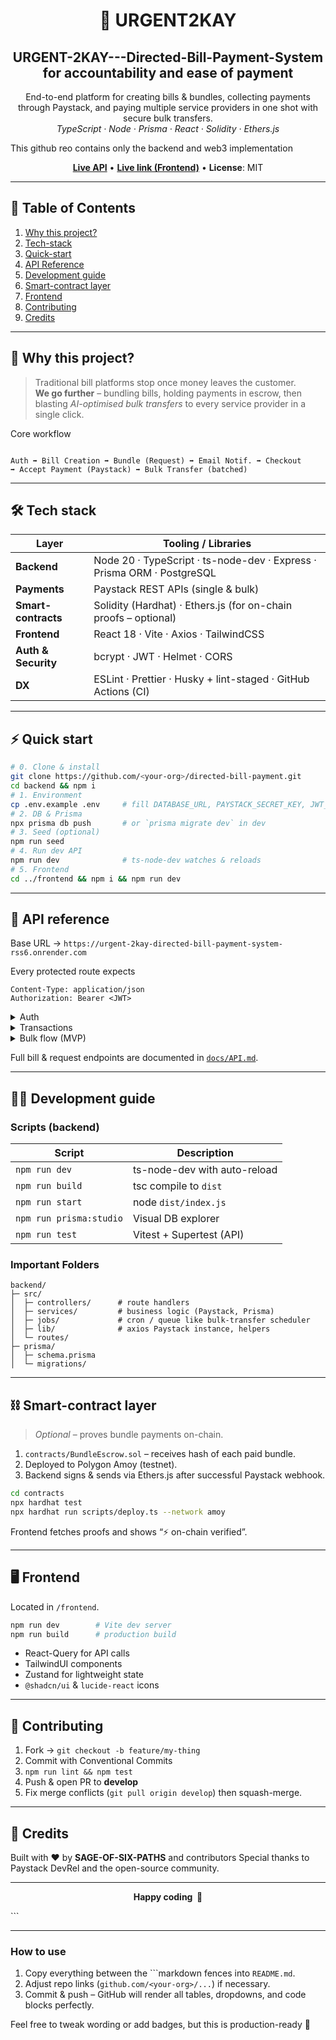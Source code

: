 <!-- PROJECT TITLE / BADGES ------------------------------------------------->
<h1 align="center">
  🚀  URGENT2KAY
</h1>
<h2 align=center>URGENT-2KAY---Directed-Bill-Payment-System for accountability and ease of payment</h2>

<p align="center">
  End-to-end platform for creating bills &amp; bundles, collecting payments
  through Paystack, and paying multiple service providers in one shot with
  secure bulk transfers.<br />
  <i>TypeScript · Node · Prisma · React · Solidity · Ethers.js</i>
  <p> This github reo contains only the backend and web3 implementation</p>
</p>

<p align="center">
  <a href="https://urgent-2kay-directed-bill-payment-system-rss6.onrender.com"><b>Live API</b></a> •
    <a href="https://web-dash-spark.vercel.app/"><b>Live link (Frontend)</b></a> •
  <b>License</b>: MIT
</p>

---

## 📑 Table of Contents
1. [Why this project?](#-why-this-project)
2. [Tech-stack](#-tech-stack)
3. [Quick-start](#-quick-start)
4. [API Reference](#-api-reference)
5. [Development guide](#-development-guide)
6. [Smart-contract layer](#-smart-contract-layer)
7. [Frontend](#-frontend)
8. [Contributing](#-contributing)
9. [Credits](#-credits)

---

## 🌟 Why this project?
> Traditional bill platforms stop once money leaves the customer.  
> **We go further** – bundling bills, holding payments in escrow, then blasting
> *AI-optimised bulk transfers* to every service provider in a single click.

Core workflow  
```

Auth ➡ Bill Creation ➡ Bundle (Request) ➡ Email Notif. ➡ Checkout
➡ Accept Payment (Paystack) ➡ Bulk Transfer (batched)

````

---

## 🛠️ Tech stack
| Layer            | Tooling / Libraries                                                      |
|------------------|---------------------------------------------------------------------------|
| **Backend**      | Node 20 · TypeScript · ts-node-dev · Express · Prisma ORM · PostgreSQL   |
| **Payments**     | Paystack REST APIs (single & bulk)                                       |
| **Smart-contracts** | Solidity (Hardhat) · Ethers.js (for on-chain proofs – optional)       |
| **Frontend**     | React 18 · Vite · Axios · TailwindCSS                                    |
| **Auth & Security** | bcrypt · JWT · Helmet · CORS                                          |
| **DX**           | ESLint · Prettier · Husky + lint-staged · GitHub Actions (CI)            |

---

## ⚡ Quick start

```bash
# 0. Clone & install
git clone https://github.com/<your-org>/directed-bill-payment.git
cd backend && npm i
# 1. Environment
cp .env.example .env     # fill DATABASE_URL, PAYSTACK_SECRET_KEY, JWT_SECRET ...
# 2. DB & Prisma
npx prisma db push       # or `prisma migrate dev` in dev
# 3. Seed (optional)
npm run seed
# 4. Run dev API
npm run dev              # ts-node-dev watches & reloads
# 5. Frontend
cd ../frontend && npm i && npm run dev
````

---

## 📡 API reference

Base URL → `https://urgent-2kay-directed-bill-payment-system-rss6.onrender.com`

Every protected route expects

```http
Content-Type: application/json
Authorization: Bearer <JWT>
```

<details>
<summary>Auth</summary>

| Action   | Route                 | Body (⇢JSON)                         | Response  |
| -------- | --------------------- | ------------------------------------ | --------- |
| Register | `POST /auth/register` | `{"name","email","password","role"}` | 201 + JWT |
| Login    | `POST /auth/login`    | `{"email","password"}`               | 200 + JWT |
| Logout   | `POST /auth/logout`   | –                                    | 200       |

</details>

<details>
<summary>Transactions</summary>

#### Single Transfer

`POST /transaction/transfer`

```jsonc
{
  "name": "Nzubechukwu Akpamgbo",
  "account_number": "1481517168",
  "bank_name": "Access Bank",
  "amount": 100,
  "reason": "Salary payment for April"
}
```

Returns Paystack’s transfer object (status `success | pending`).

#### Accept-payment (Paystack checkout)

`POST /transaction/accept-payment`

```json
{ "email": "user@mail.com", "amount": 1000 }
```

Returns `authorization_url`, `access_code`, `reference`.

#### Airtime

`POST /transaction/airtime`

```json
{ "phone": "08012345678", "amount": 500, "network": "MTN" }
```

</details>

<details>
<summary>Bulk flow (MVP)</summary>

1. **Create recipients**
   `POST /api/recipients/bulk`

```json
[
  { "name": "DSTV", "account_number": "1481517168", "bank_code": "044", "currency": "NGN" },
  { "name": "NEPA", "account_number": "8039154732", "bank_code": "999991", "currency": "NGN" }
]
```

Each entry is created on Paystack (`transferrecipient`) then persisted in `Transfer` table with a **unique `reference`** and Paystack `recipientCode`.

2. **Bulk transfer**
   `POST /api/bulk-transfer`   *(no body)*

Server queries `Transfer` rows **with amount > 0 & status ≠ success**, groups ≤ 100, fires `/transfer/bulk`.
Response:

```json
{
  "message": "Bulk transfer executed successfully",
  "batchId": "cmarkmunl0000ytnciteegg62",
  "transfers": [
    { "reference": "...", "recipient":"RCP_...", "amount":1000, "transfer_code":"TRF_...", "status":"success" }
  ]
}
```

Everything is stored in `Batch` & `BulkTransfer` tables and each `Transfer` row is updated.

</details>

Full bill & request endpoints are documented in [`docs/API.md`](./docs/API.md).

---

## 🧑‍💻 Development guide

### Scripts (backend)

| Script                  | Description                  |
| ----------------------- | ---------------------------- |
| `npm run dev`           | ts-node-dev with auto-reload |
| `npm run build`         | tsc compile to `dist`        |
| `npm run start`         | node `dist/index.js`         |
| `npm run prisma:studio` | Visual DB explorer           |
| `npm run test`          | Vitest + Supertest (API)     |

### Important Folders

```
backend/
├─ src/
│  ├─ controllers/      # route handlers
│  ├─ services/         # business logic (Paystack, Prisma)
│  ├─ jobs/             # cron / queue like bulk-transfer scheduler
│  ├─ lib/              # axios Paystack instance, helpers
│  └─ routes/
├─ prisma/
│  ├─ schema.prisma
│  └─ migrations/
```

---

## ⛓️ Smart-contract layer

> *Optional* – proves bundle payments on-chain.

1. `contracts/BundleEscrow.sol` – receives hash of each paid bundle.
2. Deployed to Polygon Amoy (testnet).
3. Backend signs & sends via Ethers.js after successful Paystack webhook.

```bash
cd contracts
npx hardhat test
npx hardhat run scripts/deploy.ts --network amoy
```

Frontend fetches proofs and shows “⚡ on-chain verified”.

---

## 🖥️ Frontend

Located in `/frontend`.

```bash
npm run dev        # Vite dev server
npm run build      # production build
```

* React-Query for API calls
* TailwindUI components
* Zustand for lightweight state
* `@shadcn/ui` & `lucide-react` icons

---

## 🤝 Contributing

1. Fork → `git checkout -b feature/my-thing`
2. Commit with Conventional Commits
3. `npm run lint && npm test`
4. Push & open PR to **develop**
5. Fix merge conflicts (`git pull origin develop`) then squash-merge.

---

## 🙏 Credits

Built with ❤️ by **SAGE-OF-SIX-PATHS** and contributors
Special thanks to Paystack DevRel and the open-source community.

---

<p align="center">
  <b>Happy coding &nbsp;🎉</b>
</p>
```

---

### How to use

1. Copy everything between the \`\`\`markdown fences into `README.md`.
2. Adjust repo links (`github.com/<your-org>/...`) if necessary.
3. Commit & push – GitHub will render all tables, dropdowns, and code blocks perfectly.

Feel free to tweak wording or add badges, but this is production-ready 🚀
